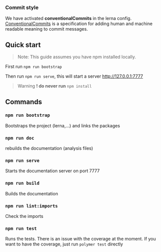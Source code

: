 
### Commit style
We have activated **conventionalCommits** in the lerna config. 
[ConventionalCommits](https://www.conventionalcommits.org/en/v1.0.0-beta.2/) is a specification for adding human and machine readable meaning to commit messages. 


## Quick start

> Note: This guide assumes you have npm installed locally.


First run `npm run bootstrap`

Then run `npm run serve`, this will start a server  http://127.0.0.1:7777

> Warning **! do never run** `npm install`

## Commands

### `npm run bootstrap`
Bootstraps the project (lerna,...) and links the packages

### `npm run doc`
rebuilds the documentation (analysis files)

### `npm run serve`
Starts the documentation server on port 7777

### `npm run build`
Builds the documentation

### `npm run lint:imports`
Check the imports

### `npm run test`
Runs the tests. There is an issue with the coverage at the moment. If you want to have the coverage, just run `polymer test` directly
